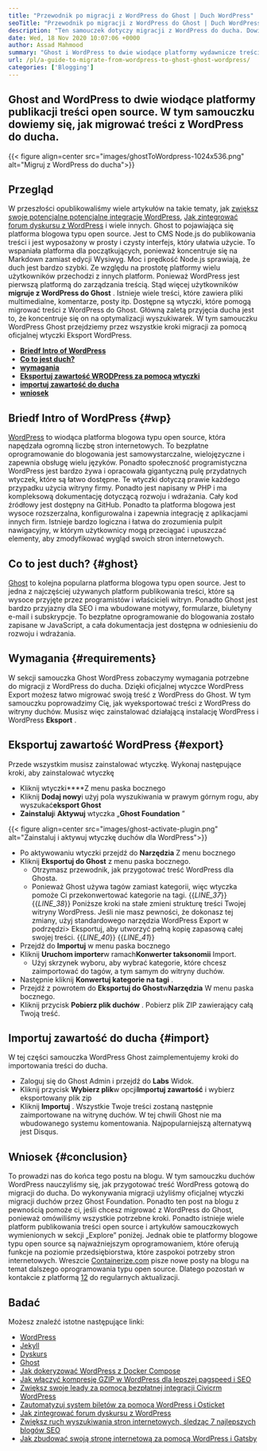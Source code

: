 ```yaml
---
title: "Przewodnik po migracji z WordPress do Ghost | Duch WordPress" 
seoTitle: "Przewodnik po migracji z WordPress do Ghost | Duch WordPress" 
description: "Ten samouczek dotyczy migracji z WordPress do ducha. Dowiemy się, jak migrować Twoje posty i strony do ducha z istniejącej witryny WordPress." 
date: Wed, 18 Nov 2020 10:07:06 +0000
author: Assad Mahmood
summary: "Ghost i WordPress to dwie wiodące platformy wydawnicze treści open source. W tym samouczku dowiemy się, jak migrować treści z WordPress do ducha." 
url: /pl/a-guide-to-migrate-from-wordpress-to-ghost-ghost-wordpress/
categories: ['Blogging']
---
```


## Ghost and WordPress to dwie wiodące platformy publikacji treści open source. W tym samouczku dowiemy się, jak migrować treści z WordPress do ducha.

{{< figure align=center src="images/ghostToWordpress-1024x536.png" alt="Migruj z WordPress do ducha">}}


## Przegląd
W przeszłości opublikowaliśmy wiele artykułów na takie tematy, jak [zwiększ swoje potencjalne potencjalne integrację WordPress][1], [Jak zintegrować forum dyskursu z WordPress][2] i wiele innych. Ghost to pojawiająca się platforma blogowa typu open source. Jest to CMS Node.js do publikowania treści i jest wyposażony w prosty i czysty interfejs, który ułatwia użycie. To wspaniała platforma dla początkujących, ponieważ koncentruje się na Markdown zamiast edycji Wysiwyg. Moc i prędkość Node.js sprawiają, że duch jest bardzo szybki. Ze względu na prostotę platformy wielu użytkowników przechodzi z innych platform. Ponieważ WordPress jest pierwszą platformą do zarządzania treścią.
Stąd więcej użytkowników **migruje z WordPress do Ghost** . Istnieje wiele treści, które zawiera pliki multimedialne, komentarze, posty itp. Dostępne są wtyczki, które pomogą migrować treści z WordPress do Ghost. Główną zaletą przyjęcia ducha jest to, że koncentruje się on na optymalizacji wyszukiwarek. W tym samouczku WordPress Ghost przejdziemy przez wszystkie kroki migracji za pomocą oficjalnej wtyczki Eksport WordPress.
* **[Briedf Intro of WordPress][3]** 
* **[Co to jest duch?][4]** 
* **[wymagania][5]** 
* **[Eksportuj zawartość WRODPress za pomocą wtyczki][6]** 
* **[importuj zawartość do ducha][7]** 
* **[wniosek][8]** 

## **Briedf Intro of WordPress** {#wp}

[WordPress][9] to wiodąca platforma blogowa typu open source, która napędzała ogromną liczbę stron internetowych. To bezpłatne oprogramowanie do blogowania jest samowystarczalne, wielojęzyczne i zapewnia obsługę wielu języków. Ponadto społeczność programistyczna WordPress jest bardzo żywa i opracowała gigantyczną pulę przydatnych wtyczek, które są łatwo dostępne. Te wtyczki dotyczą prawie każdego przypadku użycia witryny firmy. Ponadto jest napisany w PHP i ma kompleksową dokumentację dotyczącą rozwoju i wdrażania. Cały kod źródłowy jest dostępny na GitHub. Ponadto ta platforma blogowa jest wysoce rozszerzalna, konfigurowalna i zapewnia integrację z aplikacjami innych firm. Istnieje bardzo logiczna i łatwa do zrozumienia pulpit nawigacyjny, w którym użytkownicy mogą przeciągać i upuszczać elementy, aby zmodyfikować wygląd swoich stron internetowych.

## **Co to jest duch? ​​** {#ghost}

[Ghost][10] to kolejna popularna platforma blogowa typu open source. Jest to jedna z najczęściej używanych platform publikowania treści, które są wysoce przyjęte przez programistów i właścicieli witryn. Ponadto Ghost jest bardzo przyjazny dla SEO i ma wbudowane motywy, formularze, biuletyny e-mail i subskrypcje. To bezpłatne oprogramowanie do blogowania zostało zapisane w JavaScript, a cała dokumentacja jest dostępna w odniesieniu do rozwoju i wdrażania.

## Wymagania {#requirements}

W sekcji samouczka Ghost WordPress zobaczymy wymagania potrzebne do migracji z WordPress do ducha. Dzięki oficjalnej wtyczce WordPress Export możesz łatwo migrować swoją treść z WordPress do Ghost. W tym samouczku poprowadzimy Cię, jak wyeksportować treści z WordPress do witryny duchów. Musisz więc zainstalować działającą instalację WordPress i WordPress **Eksport** .

## Eksportuj zawartość WordPress {#export}

Przede wszystkim musisz zainstalować wtyczkę. Wykonaj następujące kroki, aby zainstalować wtyczkę
* Kliknij wtyczki****Z menu paska bocznego
* Kliknij **Dodaj nowy**i użyj pola wyszukiwania w prawym górnym rogu, aby wyszukać**eksport Ghost** 
* **Zainstaluj**i **Aktywuj** wtyczka „**Ghost Foundation** ”

{{< figure align=center src="images/ghost-activate-plugin.png" alt="Zainstaluj i aktywuj wtyczkę duchów dla WordPress">}}

* Po aktywowaniu wtyczki przejdź do **Narzędzia** Z menu bocznego
* Kliknij **Eksportuj do Ghost** z menu paska bocznego.
  * Otrzymasz przewodnik, jak przygotować treść WordPress dla Ghosta.
  * Ponieważ Ghost używa tagów zamiast kategorii, więc wtyczka pomoże Ci przekonwertować kategorie na tagi.
{{_LINE_37_}}
{{_LINE_38_}}
    Poniższe kroki na stałe zmieni strukturę treści Twojej witryny WordPress. Jeśli nie masz pewności, że dokonasz tej zmiany, użyj standardowego narzędzia WordPress Export w podrzędzi> Eksportuj, aby utworzyć pełną kopię zapasową całej swojej treści.
{{_LINE_40_}}
{{_LINE_41_}}
* Przejdź do **Importuj** w menu paska bocznego
* Kliknij **Uruchom importer**w ramach**Konwerter taksonomii** Import.
  * Użyj skrzynek wyboru, aby wybrać kategorie, które chcesz zaimportować do tagów, a tym samym do witryny duchów.
* Następnie kliknij **Konwertuj kategorie na tagi** .
* Przejdź z powrotem do **Eksportuj do Ghost**w**Narzędzia** W menu paska bocznego.
* Kliknij przycisk **Pobierz plik duchów** . Pobierz plik ZIP zawierający całą Twoją treść.

## Importuj zawartość do ducha {#import}

W tej części samouczka WordPress Ghost zaimplementujemy kroki do importowania treści do ducha.
* Zaloguj się do Ghost Admin i przejdź do **Labs** Widok.
* Kliknij przycisk **Wybierz plik**w opcji**Importuj zawartość** i wybierz eksportowany plik zip
* Kliknij **Importuj** . Wszystkie Twoje treści zostaną następnie zaimportowane na witrynę duchów.
W tej chwili Ghost nie ma wbudowanego systemu komentowania. Najpopularniejszą alternatywą jest Disqus.

## Wniosek {#conclusion}

To prowadzi nas do końca tego postu na blogu. W tym samouczku duchów WordPress nauczyliśmy się, jak przygotować treść WordPress gotową do migracji do ducha. Do wykonywania migracji użyliśmy oficjalnej wtyczki migracji duchów przez Ghost Foundation. Ponadto ten post na blogu z pewnością pomoże ci, jeśli chcesz migrować z WordPress do Ghost, ponieważ omówiliśmy wszystkie potrzebne kroki. Ponadto istnieje wiele platform publikowania treści open source i artykułów samouczkowych wymienionych w sekcji „Explore” poniżej. Jednak obie te platformy blogowe typu open source są najważniejszym oprogramowaniem, które oferują funkcje na poziomie przedsiębiorstwa, które zaspokoi potrzeby stron internetowych.
Wreszcie [Containerize.com][11] pisze nowe posty na blogu na temat dalszego oprogramowania typu open source. Dlatego pozostań w kontakcie z platformą [12] do regularnych aktualizacji.

## Badać
Możesz znaleźć istotne następujące linki:
  * [WordPress][9]
  * [Jekyll][13]
  * [Dyskurs][14]
  * [Ghost][10]
  * [Jak dokeryzować WordPress z Docker Compose][15]
  * [Jak włączyć kompresję GZIP w WordPress dla lepszej pagspeed i SEO][16]
  * [Zwiększ swoje leady za pomocą bezpłatnej integracji Civicrm WordPress][1]
  * [Zautomatyzuj system biletów za pomocą WordPress i Osticket][17]
  * [Jak zintegrować forum dyskursu z WordPress][2]
  * [Zwiększ ruch wyszukiwania stron internetowych, śledząc 7 najlepszych blogów SEO][18]
  * [Jak zbudować swoją stronę internetową za pomocą WordPress i Gatsby][19]



[1]: https://blog.containerize.com/blogging/civicrm-wordpress-integration-wordpress-tutorial/
[2]: https://blog.containerize.com/blogging/how-to-integrate-discourse-forum-with-wordpress/
[3]: #wp
[4]: #ghost
[5]: #requirements
[6]: #export
[7]: #import
[8]: #conclusion
[9]: https://products.containerize.com/blogging/wordpress/
[10]: https://products.containerize.com/blogging/ghost/
[11]: https://www.containerize.com/
[12]: https://blog.containerize.com/
[13]: https://products.containerize.com/blogging/jekyll/
[14]: https://products.containerize.com/discussion-forum/discourse/
[15]: https://blog.containerize.com/blogging/how-to-dockerize-wordpress-docker-wordpress/
[16]: https://blog.containerize.com/blogging/how-to-enable-gzip-compression-in-wordpress-gzip-wordpress/
[17]: https://blog.containerize.com/blogging/automate-ticketing-system-using-wordpress-and-osticket/
[18]: https://blog.containerize.com/blogging/increase-website-search-traffic-by-following-top-7-seo-blogs/
[19]: https://blog.containerize.com/blogging/how-does-gatsby-integrate-with-wordpress-gatsby-wordpress/
